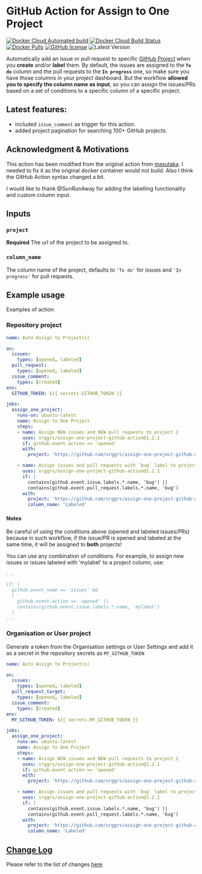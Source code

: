 # GitHub Action for Assign to One Project

[![Docker Cloud Automated build](https://img.shields.io/docker/cloud/automated/srggrs/assign-one-project-github-action)][docker]
[![Docker Cloud Build Status](https://img.shields.io/docker/cloud/build/srggrs/assign-one-project-github-action)][docker]
[![Docker Pulls](https://img.shields.io/docker/pulls/srggrs/assign-one-project-github-action)][docker]
[![GitHub license](https://img.shields.io/github/license/srggrs/assign-one-project-github-action.svg)][license]
![Latest Version](https://img.shields.io/github/v/release/srggrs/assign-one-project-github-action?color=orange&label=latest%20release)

[docker]: https://hub.docker.com/r/srggrs/assign-one-project-github-action
[license]: https://github.com/srggrs/assign-one-project-github-action/blob/master/LICENSE

Automatically add an issue or pull request to specific [GitHub Project](https://help.github.com/articles/about-project-boards/) when you __create__ and/or __label__ them. By default, the issues are assigned to the __`To do`__ column and the pull requests to the __`In progress`__ one, so make sure you have those columns in your project dashboard. But the workflow __allowed you to specify the column name as input__, so you can assign the issues/PRs based on a set of conditions to a specific column of a specific project.

## Latest features:

* included `issue_comment` as trigger for this action.
* added project pagination for searching 100+ GitHub projects.

## Acknowledgment & Motivations

This action has been modified from the original action from [masutaka](https://github.com/masutaka/github-actions-all-in-one-project). I needed to fix it as the original docker container would not build. Also I think the GitHub Action syntax changed a bit.

I would like to thank @SunRunAway for adding the labelling functionality and custom column input.

## Inputs

### `project`

**Required** The url of the project to be assigned to.

### `column_name`

The column name of the project, defaults to `'To do'` for issues and `'In progress'` for pull requests.

## Example usage

Examples of action:

### Repository project

```yaml
name: Auto Assign to Project(s)

on:
  issues:
    types: [opened, labeled]
  pull_request:
    types: [opened, labeled]
  issue_comment:
    types: [created]
env:
  GITHUB_TOKEN: ${{ secrets.GITHUB_TOKEN }}

jobs:
  assign_one_project:
    runs-on: ubuntu-latest
    name: Assign to One Project
    steps:
    - name: Assign NEW issues and NEW pull requests to project 2
      uses: srggrs/assign-one-project-github-action@1.2.1
      if: github.event.action == 'opened'
      with:
        project: 'https://github.com/srggrs/assign-one-project-github-action/projects/2'

    - name: Assign issues and pull requests with `bug` label to project 3
      uses: srggrs/assign-one-project-github-action@1.2.1
      if: |
        contains(github.event.issue.labels.*.name, 'bug') ||
        contains(github.event.pull_request.labels.*.name, 'bug')
      with:
        project: 'https://github.com/srggrs/assign-one-project-github-action/projects/3'
        column_name: 'Labeled'
```

#### __Notes__
Be careful of using the conditions above (opened and labeled issues/PRs) because in such workflow, if the issue/PR is opened and labeled at the same time, it will be assigned to __both__ projects!


You can use any combination of conditions. For example, to assign new issues or issues labeled with 'mylabel' to a project column, use:
```yaml
...

if: |
  github.event_name == 'issues' &&
  (
    github.event.action == 'opened' ||
    contains(github.event.issue.labels.*.name, 'mylabel')
  )
...
```

### Organisation or User project

Generate a token from the Organisation settings or User Settings and add it as a secret in the repository secrets as `MY_GITHUB_TOKEN`

```yaml
name: Auto Assign to Project(s)

on:
  issues:
    types: [opened, labeled]
  pull_request_target:
    types: [opened, labeled]
  issue_comment:
    types: [created]
env:
  MY_GITHUB_TOKEN: ${{ secrets.MY_GITHUB_TOKEN }}

jobs:
  assign_one_project:
    runs-on: ubuntu-latest
    name: Assign to One Project
    steps:
    - name: Assign NEW issues and NEW pull requests to project 2
      uses: srggrs/assign-one-project-github-action@1.2.1
      if: github.event.action == 'opened'
      with:
        project: 'https://github.com/srggrs/assign-one-project-github-action/projects/2'

    - name: Assign issues and pull requests with `bug` label to project 3
      uses: srggrs/assign-one-project-github-action@1.2.1
      if: |
        contains(github.event.issue.labels.*.name, 'bug') ||
        contains(github.event.pull_request.labels.*.name, 'bug')
      with:
        project: 'https://github.com/srggrs/assign-one-project-github-action/projects/3'
        column_name: 'Labeled'
```

## [Change Log](./CHANGELOG.md)

Please refer to the list of changes [here](./CHANGELOG.md)
